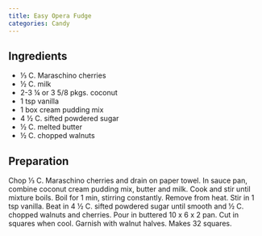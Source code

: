 ```yaml
---
title: Easy Opera Fudge
categories: Candy
---
```


## Ingredients

- ⅓ C. Maraschino cherries
- ½ C. milk
- 2-3 ¼ or 3 5/8 pkgs. coconut
- 1 tsp vanilla
- 1 box cream pudding mix
- 4 ½ C.  sifted powdered sugar
- ½ C. melted butter
- ½ C. chopped walnuts

## Preparation

Chop ⅓ C. Maraschino cherries and drain on paper towel.  In sauce pan, combine coconut cream pudding mix, butter and milk.  Cook and stir until mixture boils.  Boil for 1 min, stirring constantly.  Remove from heat.  Stir in 1 tsp vanilla.  Beat in 4 ½ C. sifted powdered sugar until smooth and ½ C. chopped walnuts and cherries.  Pour in buttered 10 x 6 x 2 pan.  Cut in squares when cool.  Garnish with walnut halves.  Makes 32 squares.

